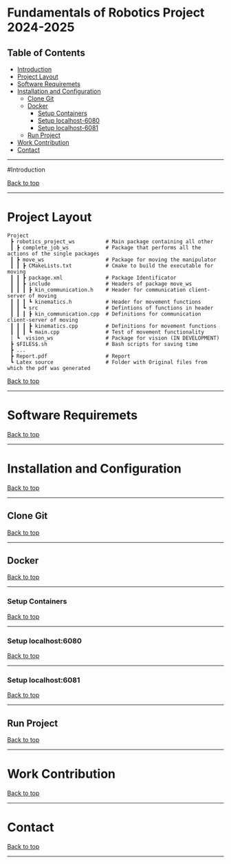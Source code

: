 # Fundamentals of Robotics Project 2024-2025

## Table of Contents
- [Introduction](#introduction)
- [Project Layout](#project-layout)
- [Software Requiremets](#software-requirements)
- [Installation and Configuration](#installation-and-configuration)
  - [Clone Git](#clone-git)
  - [Docker](#docker)
    - [Setup Containers](#setup-containers)
    - [Setup localhost-6080](#setup-localhost-6080)
    - [Setup localhost-6081](#setup-localhost-6081)
  - [Run Project](#run-project)
- [Work Contribution](#work-contribution)
- [Contact](#contact)

---

#Introduction

[Back to top](#table-of-contents)

---

# Project Layout
```
Project
 ┣ robotics_project_ws          # Main package containing all other
 ┃ ┣ complete_job_ws            # Package that performs all the actions of the single packages
 ┃ ┣ move_ws                    # Package for moving the manipulator
 ┃ ┃ ┣ CMakeLists.txt           # Cmake to build the executable for moving
 ┃ ┃ ┣ package.xml              # Package Identificator
 ┃ ┃ ┣ include                  # Headers of package move_ws
 ┃ ┃ ┃ ┣ kin_communication.h    # Header for communication client-server of moving
 ┃ ┃ ┃ ┗ kinematics.h           # Header for movement functions
 ┃ ┃ ┗ src                      # Defintions of functions in header
 ┃ ┃ ┃ ┣ kin_communication.cpp  # Definitions for communication client-server of moving
 ┃ ┃ ┃ ┣ kinematics.cpp         # Definitions for movement functions
 ┃ ┃ ┃ ┗ main.cpp               # Test of movement functionality  
 | ┗  vision_ws                 # Package for vision (IN DEVELOPMENT)
 ┣ $FILES$.sh                   # Bash scripts for saving time
 ┣ ...
 ┣ Report.pdf                   # Report 
 ┗ Latex source                 # Folder with Original files from which the pdf was generated
```

[Back to top](#table-of-contents)

---

# Software Requiremets

[Back to top](#table-of-contents)

---

# Installation and Configuration

[Back to top](#table-of-contents)

---

## Clone Git

[Back to top](#table-of-contents)

---

## Docker

[Back to top](#table-of-contents)

---

### Setup Containers

[Back to top](#table-of-contents)

---

### Setup localhost:6080

[Back to top](#table-of-contents)

---

### Setup localhost:6081

[Back to top](#table-of-contents)

---

## Run Project

[Back to top](#table-of-contents)

---

# Work Contribution

[Back to top](#table-of-contents)

---

# Contact

[Back to top](#table-of-contents)

---
